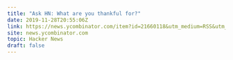 ```yaml
---
title: "Ask HN: What are you thankful for?"
date: 2019-11-28T20:55:06Z
link: https://news.ycombinator.com/item?id=21660118&utm_medium=RSS&utm_source=hune
site: news.ycombinator.com
topic: Hacker News
draft: false
---
```


